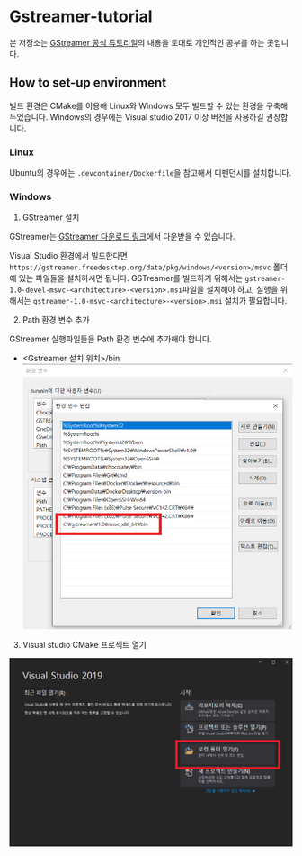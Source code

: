 # Gstreamer-tutorial

본 저장소는 [GStreamer 공식 튜토리얼](https://gstreamer.freedesktop.org/documentation/tutorials/index.html?gi-language=c)의 내용을 토대로 개인적인 공부를 하는 곳입니다.

## How to set-up environment

빌드 환경은 CMake를 이용해 Linux와 Windows 모두 빌드할 수 있는 환경을 구축해두었습니다. Windows의 경우에는 Visual studio 2017 이상 버전을 사용하길 권장합니다.

### Linux

Ubuntu의 경우에는 `.devcontainer/Dockerfile`을 참고해서 디펜던시를 설치합니다.

### Windows
1. GStreamer 설치

GStreamer는 [GStreamer 다운로드 링크](https://gstreamer.freedesktop.org/data/pkg/windows/)에서 다운받을 수 있습니다.

Visual Studio 환경에서 빌드한다면 `https://gstreamer.freedesktop.org/data/pkg/windows/<version>/msvc` 폴더에 있는 파일들을 설치하시면 됩니다.
GSTreamer를 빌드하기 위해서는 `gstreamer-1.0-devel-msvc-<architecture>-<version>.msi`파일을 설치해야 하고, 실행을 위해서는 `gstreamer-1.0-msvc-<architecture>-<version>.msi` 설치가 필요합니다.

2. Path 환경 변수 추가

GStreamer 실행파일들을 Path 환경 변수에 추가해야 합니다.

* \<Gstreamer 설치 위치\>/bin
![Open Local folder in Visual studio](./assets/gstreamer_environment_variable.png)
3. Visual studio CMake 프로젝트 열기

![Open Local folder in Visual studio](./assets/visual_studio_open.png)
